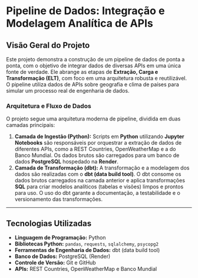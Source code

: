 # Pipeline de Dados: Integração e Modelagem Analítica de APIs

## Visão Geral do Projeto
Este projeto demonstra a construção de um pipeline de dados de ponta a ponta, com o objetivo de integrar dados de diversas APIs em uma única fonte de verdade. Ele abrange as etapas de **Extração, Carga e Transformação (ELT)**, com foco em uma arquitetura robusta e reutilizável. O pipeline utiliza dados de APIs sobre geografia e clima de países para simular um processo real de engenharia de dados.

### Arquitetura e Fluxo de Dados
O projeto segue uma arquitetura moderna de pipeline, dividida em duas camadas principais:

1.  **Camada de Ingestão (Python):** Scripts em **Python** utilizando **Jupyter Notebooks** são responsáveis por orquestrar a extração de dados de diferentes APIs,
                                  como a REST Countries, OpenWeatherMap e a do Banco Mundial. Os dados brutos são carregados para um banco de dados **PostgreSQL** hospedado na **Render**.
2.  **Camada de Transformação (dbt):** A transformação e a modelagem dos dados são realizadas com o **dbt (data build tool)**. O dbt consome os dados brutos carregados na camada anterior 
                                       e aplica transformações **SQL** para criar modelos analíticos (tabelas e visões) limpos e prontos para uso. O uso do dbt garante a documentação, a testabilidade e o versionamento das transformações.

---

## Tecnologias Utilizadas
-   **Linguagem de Programação:** Python
-   **Bibliotecas Python:** `pandas`, `requests`, `sqlalchemy`, `psycopg2`
-   **Ferramentas de Engenharia de Dados:** dbt (data build tool)
-   **Banco de Dados:** PostgreSQL (Render)
-   **Controle de Versão:** Git e GitHub
-   **APIs:** REST Countries, OpenWeatherMap e Banco Mundial
